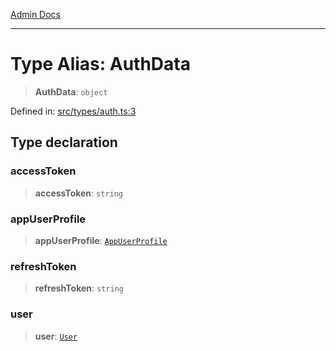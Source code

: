 [Admin Docs](/)

***

# Type Alias: AuthData

> **AuthData**: `object`

Defined in: [src/types/auth.ts:3](https://github.com/PalisadoesFoundation/talawa-admin/blob/main/src/types/auth.ts#L3)

## Type declaration

### accessToken

> **accessToken**: `string`

### appUserProfile

> **appUserProfile**: [`AppUserProfile`](../../user/type-aliases/AppUserProfile.md)

### refreshToken

> **refreshToken**: `string`

### user

> **user**: [`User`](../../user/type-aliases/User.md)
